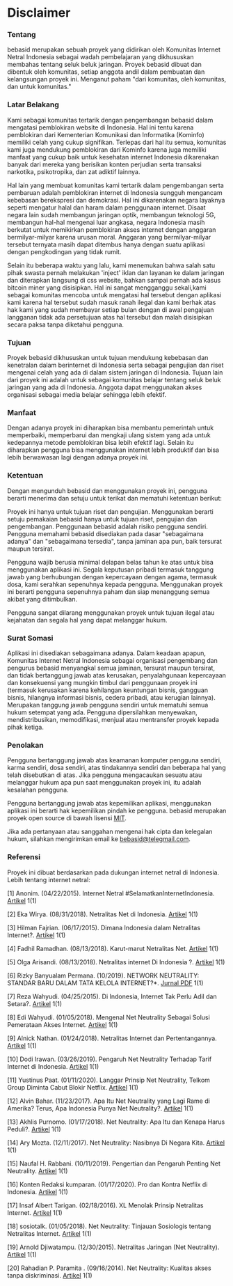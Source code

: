 # Disclaimer

### Tentang
bebasid merupakan sebuah proyek yang didirikan oleh Komunitas Internet Netral Indonesia sebagai wadah pembelajaran yang dikhususkan membahas tentang seluk beluk jaringan. Proyek bebasid dibuat dan dibentuk oleh komunitas, setiap anggota andil dalam pembuatan dan kelangsungan proyek ini. Menganut paham "dari komunitas, oleh komunitas, dan untuk komunitas."

### Latar Belakang
Kami sebagai komunitas tertarik dengan pengembangan bebasid dalam mengatasi pemblokiran website di Indonesia. Hal ini tentu karena pemblokiran dari Kementerian Komunikasi dan Informatika (Kominfo) memiliki celah yang cukup signifikan. Terlepas dari hal itu semua, komunitas kami juga mendukung pemblokiran dari Kominfo karena juga memiliki manfaat yang cukup baik untuk kesehatan internet Indonesia dikarenakan banyak dari mereka yang berisikan konten perjudian serta transaksi narkotika, psikotropika, dan zat adiktif lainnya.

Hal lain yang membuat komunitas kami tertarik dalam pengembangan serta pembaruan adalah pemblokiran internet di Indonesia sungguh mengancam kebebasan berekspresi dan demokrasi. Hal ini dikarenakan negara layaknya seperti mengatur halal dan haram dalam penggunaan internet. Disaat negara lain sudah membangun jaringan optik, membangun teknologi 5G, membangun hal-hal mengenai luar angkasa, negara Indonesia masih berkutat untuk memikirkan pemblokiran akses internet dengan anggaran bermilyar-milyar karena urusan moral. Anggaran yang bermilyar-milyar tersebut ternyata masih dapat ditembus hanya dengan suatu aplikasi dengan pengkodingan yang tidak rumit.

Selain itu beberapa waktu yang lalu, kami menemukan bahwa salah satu pihak swasta pernah melakukan 'inject' iklan dan layanan ke dalam jaringan dan diterapkan langsung di css website, bahkan sampai pernah ada kasus bitcoin miner yang disisipkan. Hal ini sangat mengganggu sekali,kami sebagai komunitas mencoba untuk mengatasi hal tersebut dengan aplikasi kami karena hal tersebut sudah masuk ranah ilegal dan kami berhak atas hak kami yang sudah membayar setiap bulan dengan di awal pengajuan langganan tidak ada persetujuan atas hal tersebut dan malah disisipkan secara paksa tanpa diketahui pengguna.

### Tujuan
Proyek bebasid dikhususkan untuk tujuan mendukung kebebasan dan kenetralan dalam berinternet di Indonesia serta sebagai pengujian dan riset mengenai celah yang ada di dalam sistem jaringan di Indonesia. Tujuan lain dari proyek ini adalah untuk sebagai komunitas belajar tentang seluk beluk jaringan yang ada di Indonesia. Anggota dapat menggunakan akses organisasi sebagai media belajar sehingga lebih efektif.

### Manfaat
Dengan adanya proyek ini diharapkan bisa membantu pemerintah untuk memperbaiki, memperbarui dan mengkaji ulang sistem yang ada untuk kedepannya metode pemblokiran bisa lebih efektif lagi. Selain itu diharapkan pengguna bisa menggunakan internet lebih produktif dan bisa lebih berwawasan lagi dengan adanya proyek ini.

### Ketentuan
Dengan mengunduh bebasid dan menggunakan proyek ini, pengguna berarti menerima dan setuju untuk terikat dan mematuhi ketentuan berikut:

Proyek ini hanya untuk tujuan riset dan pengujian. Menggunakan berarti setuju pemakaian bebasid hanya untuk tujuan riset, pengujian dan pengembangan. Penggunaan bebasid adalah risiko pengguna sendiri. Pengguna memahami bebasid disediakan pada dasar "sebagaimana adanya" dan "sebagaimana tersedia", tanpa jaminan apa pun, baik tersurat maupun tersirat.

Pengguna wajib berusia minimal delapan belas tahun ke atas untuk bisa menggunakan aplikasi ini. Segala keputusan pribadi termasuk tanggung jawab yang berhubungan dengan kepercayaan dengan agama, termasuk dosa, kami serahkan sepenuhnya kepada pengguna. Menggunakan proyek ini berarti pengguna sepenuhnya paham dan siap menanggung semua akibat yang ditimbulkan.

Pengguna sangat dilarang menggunakan proyek untuk tujuan ilegal atau kejahatan dan segala hal yang dapat melanggar hukum.

### Surat Somasi
Aplikasi ini disediakan sebagaimana adanya. Dalam keadaan apapun, Komunitas Internet Netral Indonesia sebagai organisasi pengembang dan pengurus bebasid menyangkal semua jaminan, tersurat maupun tersirat, dan tidak bertanggung jawab atas kerusakan, penyalahgunaan kepercayaan dan konsekuensi yang mungkin timbul dari penggunaan proyek ini (termasuk kerusakan karena kehilangan keuntungan bisnis, gangguan bisnis, hilangnya informasi bisnis, cedera pribadi, atau kerugian lainnya). Merupakan tanggung jawab pengguna sendiri untuk mematuhi semua hukum setempat yang ada. Pengguna dipersilahkan menyewakan, mendistribusikan, memodifikasi, menjual atau mentransfer proyek kepada pihak ketiga.

### Penolakan
Pengguna bertanggung jawab atas keamanan komputer pengguna sendiri, karma sendiri, dosa sendiri, atas tindakannya sendiri dan beberapa hal yang telah disebutkan di atas. Jika pengguna mengacaukan sesuatu atau melanggar hukum apa pun saat menggunakan proyek ini, itu adalah kesalahan pengguna.

Pengguna bertanggung jawab atas kepemilikan aplikasi, menggunakan aplikasi ini berarti hak kepemilikan pindah ke pengguna. bebasid merupakan proyek open source di bawah lisensi [MIT](https://github.com/bebasid/bebasid/blob/master/LICENSE).

Jika ada pertanyaan atau sanggahan mengenai hak cipta dan kelegalan hukum, silahkan mengirimkan email ke bebasid@telegmail.com.

### Referensi
Proyek ini dibuat berdasarkan pada dukungan internet netral di Indonesia. Lebih tentang internet netral: 

[1] Anonim. (04/22/2015). Internet Netral #SelamatkanInternetIndonesia. [Artikel](https://www.internetnetral.com) 1(1)

[2] Eka Wirya. (08/31/2018). Netralitas Net di Indonesia. [Artikel](https://medium.com/@EkaWirya/netralitas-net-di-indonesia-43e330321ba2) 1(1)

[3] Hilman Fajrian. (06/17/2015). Dimana Indonesia dalam Netralitas Internet?. [Artikel](https://www.kompasiana.com/hilmanfajrian/55531547b67e61330b13099a/dimana-indonesia-dalam-netralitas-internet) 1(1)

[4] Fadhil Ramadhan. (08/13/2018). Karut-marut Netralitas Net. [Artikel](https://www.economica.id/2018/08/13/kajian-online-karut-marut-netralitas-net/) 1(1)

[5] Olga Arisandi. (08/13/2018). Netralitas internet Di Indonesia ?. [Artikel](https://www.covesia.com/techno/baca/44833/netralitas-internet-di-indonesia-) 1(1)

[6] Rizky Banyualam Permana. (10/2019). NETWORK NEUTRALITY: STANDAR BARU DALAM TATA KELOLA INTERNET?*. [Jurnal PDF](https://jurnal.ugm.ac.id/jmh/article/download/30934/26915) 1(1)

[7] Reza Wahyudi. (04/25/2015). Di Indonesia, Internet Tak Perlu Adil dan Setara?. [Artikel](https://tekno.kompas.com/read/2015/04/25/08050437/Di.Indonesia.Internet.Tak.Perlu.Adil.dan.Setara.?page=all#page1) 1(1)

[8] Edi Wahyudi. (01/05/2018). Mengenal Net Neutrality Sebagai Solusi Pemerataan Akses Internet. [Artikel](https://www.lampost.co/berita-mengenal-net-neutrality-sebagai-solusi-pemerataan-akses-internet.html) 1(1)

[9] Alnick Nathan. (01/24/2018). Netralitas Internet dan Pertentangannya. [Artikel](http://www.balairungpress.com/2018/01/netralitas-internet-dan-pertentangannya/) 1(1)

[10] Dodi Irawan. (03/26/2019). Pengaruh Net Neutrality Terhadap Tarif Internet di Indonesia. [Artikel](https://groovy.id/pengaruh-net-neutrality-terhadap-tarif-internet-di-indonesia/60/) 1(1)

[11] Yustinus Paat. (01/11/2020). Langgar Prinsip Net Neutrality, Telkom Group Diminta Cabut Blokir Netflix. [Artikel](https://www.beritasatu.com/digital/594838-langgar-prinsip-net-neutrality-telkom-group-diminta-cabut-blokir-netflix) 1(1)

[12] Alvin Bahar. (11/23/2017). Apa Itu Net Neutrality yang Lagi Rame di Amerika? Terus, Apa Indonesia Punya Net Neutrality?. [Artikel](https://hai.grid.id/read/07603420/apa-itu-net-neutrality-yang-lagi-rame-di-amerika-terus-apa-indonesia-punya-net-neutrality?page=all) 1(1)

[13] Akhlis Purnomo. (01/17/2018). Net Neutrality: Apa Itu dan Kenapa Harus Peduli?. [Artikel](https://mozilla.or.id/id/space/40-blog/240-net-neutrality-what-is-it-and-why-should-you-care-about-it.html) 1(1)

[14] Ary Mozta. (12/11/2017). Net Neutrality: Nasibnya Di Negara Kita. [Artikel](https://mozta.com/personal-notes/net-neutrality-nasibnya-di-negara-kita/) 1(1)

[15] Naufal H. Rabbani. (10/11/2019). Pengertian dan Pengaruh Penting Net Neutrality. [Artikel](https://msdpn.id/pengertian-net-neutrality/) 1(1)

[16] Konten Redaksi kumparan. (01/17/2020). Pro dan Kontra Netflix di Indonesia. [Artikel](https://kumparan.com/kumparantech/pro-dan-kontra-netflix-di-indonesia-1sepuwJUohh/full) 1(1)

[17] Insaf Albert Tarigan. (02/18/2016). XL Menolak Prinsip Netralitas Internet. [Artikel](https://www.medcom.id/teknologi/news-teknologi/wkBRv9gk-xl-menolak-prinsip-netralitas-internet) 1(1)

[18] sosiotalk. (01/05/2018). Net Neutrality: Tinjauan Sosiologis tentang Netralitas Internet. [Artikel](http://sosiologis.com/net-neutrality) 1(1)

[19] Arnold Djiwatampu. (12/30/2015). Netralitas Jaringan (Net Neutrality). [Artikel](https://mastel.id/forums/topic/netralitas-jaringan-net-neutrality/78/) 1(1)

[20] Rahadian P. Paramita . (09/16/2014). Net Neutrality: Kualitas akses tanpa diskriminasi. [Artikel](https://beritagar.id/artikel/sains-tekno/net-neutrality-kualitas-akses-tanpa-diskriminasi-14692) 1(1)
